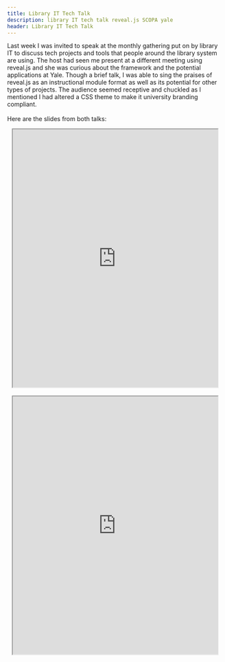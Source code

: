 ```yaml
---
title: Library IT Tech Talk
description: library IT tech talk reveal.js SCOPA yale
header: Library IT Tech Talk
---
```


<p>Last week I was invited to speak at the monthly gathering put on by library IT to discuss tech projects and tools that people around the library system are using. The host had seen me present at a different meeting using reveal.js and she was curious about the framework and the potential applications at Yale. Though a brief talk, I was able to sing the praises of reveal.js as an instructional module format as well as its potential for other types of projects. The audience seemed receptive and chuckled as I mentioned I had altered a CSS theme to make it university branding compliant. <BR><BR>Here are the slides from both talks: 

<center>
  <iframe class="embedbox" src="https://caitlinmeyer.github.io/yale/scopa-talk" width="95%" height="600px"></iframe><BR><BR>
    <iframe class="embedbox" src="https://caitlinmeyer.github.io/yale/tech-talk" width="95%" height="600px"></iframe>
</center>


